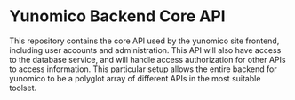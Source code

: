 # Yunomico Backend Core API
This repository contains the core API used by the yunomico site frontend, including user accounts and administration. This API will also have access to the database service, and will handle access authorization for other APIs to access information. This particular setup allows the entire backend for yunomico to be a polyglot array of different APIs in the most suitable toolset.
